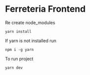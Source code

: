 # Ferreteria Frontend
Re create node_modules
```
yarn install
```

If yarn is not installed run
```
npm i -g yarn
```

To run project
```
yarn dev
```